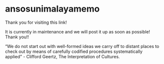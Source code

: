 # ansosunimalayamemo

Thank you for visiting this link!

It is currently in maintenance and we will post it up as soon as possible! Thank you!!

“We do not start out with well-formed ideas we carry off to distant places to check out by means of carefully codified procedures systematically applied” - Clifford Geertz, The Interpretation of Cultures.
